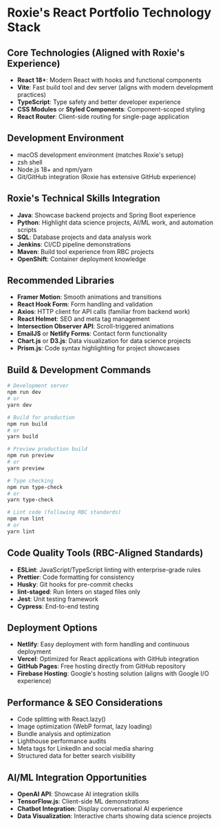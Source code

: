 # Roxie's React Portfolio Technology Stack

## Core Technologies (Aligned with Roxie's Experience)
- **React 18+**: Modern React with hooks and functional components
- **Vite**: Fast build tool and dev server (aligns with modern development practices)
- **TypeScript**: Type safety and better developer experience
- **CSS Modules** or **Styled Components**: Component-scoped styling
- **React Router**: Client-side routing for single-page application

## Development Environment
- macOS development environment (matches Roxie's setup)
- zsh shell
- Node.js 18+ and npm/yarn
- Git/GitHub integration (Roxie has extensive GitHub experience)

## Roxie's Technical Skills Integration
- **Java**: Showcase backend projects and Spring Boot experience
- **Python**: Highlight data science projects, AI/ML work, and automation scripts
- **SQL**: Database projects and data analysis work
- **Jenkins**: CI/CD pipeline demonstrations
- **Maven**: Build tool experience from RBC projects
- **OpenShift**: Container deployment knowledge

## Recommended Libraries
- **Framer Motion**: Smooth animations and transitions
- **React Hook Form**: Form handling and validation
- **Axios**: HTTP client for API calls (familiar from backend work)
- **React Helmet**: SEO and meta tag management
- **Intersection Observer API**: Scroll-triggered animations
- **EmailJS** or **Netlify Forms**: Contact form functionality
- **Chart.js** or **D3.js**: Data visualization for data science projects
- **Prism.js**: Code syntax highlighting for project showcases

## Build & Development Commands
```bash
# Development server
npm run dev
# or
yarn dev

# Build for production
npm run build
# or
yarn build

# Preview production build
npm run preview
# or
yarn preview

# Type checking
npm run type-check
# or
yarn type-check

# Lint code (following RBC standards)
npm run lint
# or
yarn lint
```

## Code Quality Tools (RBC-Aligned Standards)
- **ESLint**: JavaScript/TypeScript linting with enterprise-grade rules
- **Prettier**: Code formatting for consistency
- **Husky**: Git hooks for pre-commit checks
- **lint-staged**: Run linters on staged files only
- **Jest**: Unit testing framework
- **Cypress**: End-to-end testing

## Deployment Options
- **Netlify**: Easy deployment with form handling and continuous deployment
- **Vercel**: Optimized for React applications with GitHub integration
- **GitHub Pages**: Free hosting directly from GitHub repository
- **Firebase Hosting**: Google's hosting solution (aligns with Google I/O experience)

## Performance & SEO Considerations
- Code splitting with React.lazy()
- Image optimization (WebP format, lazy loading)
- Bundle analysis and optimization
- Lighthouse performance audits
- Meta tags for LinkedIn and social media sharing
- Structured data for better search visibility

## AI/ML Integration Opportunities
- **OpenAI API**: Showcase AI integration skills
- **TensorFlow.js**: Client-side ML demonstrations
- **Chatbot Integration**: Display conversational AI experience
- **Data Visualization**: Interactive charts showing data science projects